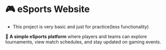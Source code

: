 # 🎮 eSports Website 

- This project is very basic and just for practice(less functionality)

🚀 **A simple eSports platform** where players and teams can explore tournaments, view match schedules, and stay updated on gaming events.  
